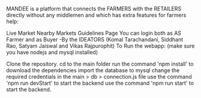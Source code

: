 MANDEE is a platform that connects the FARMERS with the RETAILERS directly without any middlemen and which has extra features for farmers help:

Live Market
Nearby Markets
Guidelines Page You can login both as AS Farmer and as Buyer -By the IDEATORS (Komal Tarachandani, Siddhant Rao, Satyam Jaiswal and Vikas Rajpurophit)
To Run the webapp: (make sure you have nodejs and mysql installed)

Clone the repository.
cd to the main folder
run the command 'npm install' to download the dependencies
import the database to mysql
change the required credentials in the main > db > connection.js file
use the command 'npm run devStart' to start the backend
use the command 'npm run start' to start the backend.
